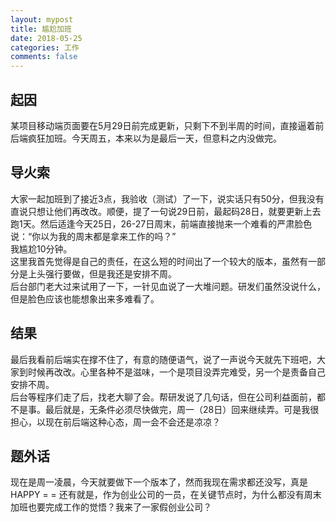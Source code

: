 ```yaml
---
layout: mypost
title: 尴尬加班
date: 2018-05-25
categories: 工作
comments: false 
---
```


## 起因
某项目移动端页面要在5月29日前完成更新，只剩下不到半周的时间，直接逼着前后端疯狂加班。今天周五，本来以为是最后一天，但意料之内没做完。

## 导火索
大家一起加班到了接近3点，我验收（测试）了一下，说实话只有50分，但我没有直说只想让他们再改改。顺便，提了一句说29日前，最起码28日，就要更新上去跑1天。然后适逢今天25日，26-27日周末，前端直接抛来一个难看的严肃脸色说：“你以为我的周末都是拿来工作的吗？”  
我尴尬10分钟。  
这里我首先觉得是自己的责任，在这么短的时间出了一个较大的版本，虽然有一部分是上头强行要做，但是我还是安排不周。  
后台部门老大过来试用了一下，一针见血说了一大堆问题。研发们虽然没说什么，但是脸色应该也能想象出来多难看了。

## 结果
最后我看前后端实在撑不住了，有意的随便语气，说了一声说今天就先下班吧，大家到时候再改改。心里各种不是滋味，一个是项目没弄完难受，另一个是责备自己安排不周。  
后台等程序们走了后，找老大聊了会。帮研发说了几句话，但在公司利益面前，都不是事。最后就是，无条件必须尽快做完，周一（28日）回来继续弄。可是我很担心，以现在前后端这种心态，周一会不会还是凉凉？

## 题外话
现在是周一凌晨，今天就要做下一个版本了，然而我现在需求都还没写，真是HAPPY = =
还有就是，作为创业公司的一员，在关键节点时，为什么都没有周末加班也要完成工作的觉悟？我来了一家假创业公司？
